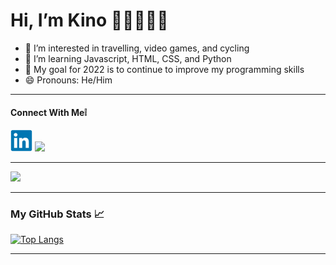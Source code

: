 # Hi, I’m Kino 👋🏼👨🏻‍💻

- 👀 I’m interested in travelling, video games, and cycling
- 🌱 I’m learning Javascript, HTML, CSS, and Python
- 🎯 My goal for 2022 is to continue to improve my programming skills
- 😄 Pronouns: He/Him

---

#### Connect With Me❕
<a href="https://www.linkedin.com/in/kinobonilla/"><img height="35" src="https://github.com/devicons/devicon/blob/master/icons/linkedin/linkedin-original.svg"></a>
<a href="mailto:kinobonilla@gmail.com"><img height="35" src="https://cdn.worldvectorlogo.com/logos/official-gmail-icon-2020-.svg"></a>

---

<a href="https://www.codewars.com/users/kbcastro/"><img height="25" src="https://www.codewars.com/users/kbcastro/badges/small"></a>

---

### My GitHub Stats 📈
[![Top Langs](https://github-readme-stats.vercel.app/api/top-langs/?username=kbcastro&layout=compact&theme=tokyonight)](https://github.com/kbcastro/github-readme-stats)

---


<!---
kbcastro/kbcastro is a ✨ special ✨ repository because its `README.md` (this file) appears on your GitHub profile.
You can click the Preview link to take a look at your changes.
--->

